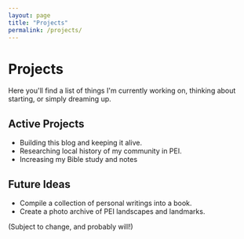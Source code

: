 ```yaml
---
layout: page
title: "Projects"
permalink: /projects/
---
```


# Projects

Here you'll find a list of things I'm currently working on, thinking about starting, or simply dreaming up.

## Active Projects
- Building this blog and keeping it alive.
- Researching local history of my community in PEI.
- Increasing my Bible study and notes

## Future Ideas
- Compile a collection of personal writings into a book.
- Create a photo archive of PEI landscapes and landmarks.

(Subject to change, and probably will!)
